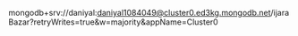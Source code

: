 

mongodb+srv://daniyal:daniyal1084049@cluster0.ed3kg.mongodb.net/ijaraBazar?retryWrites=true&w=majority&appName=Cluster0